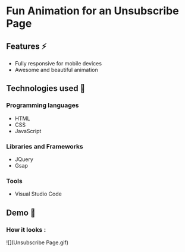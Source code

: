 # Fun Animation for an Unsubscribe Page

## Features ⚡
* Fully responsive for mobile devices
* Awesome and beautiful animation

## Technologies used 🚩
### Programming languages
* HTML
* CSS
* JavaScript
### Libraries and Frameworks
* JQuery
* Gsap

### Tools
* Visual Studio Code

## Demo 🚩

### How it looks :

![](Unsubscribe Page.gif)
